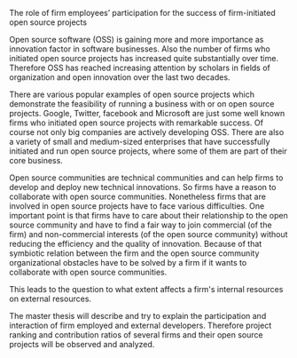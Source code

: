 The role of firm employees’ participation for the success of firm-initiated open source projects

Open source software (OSS) is gaining more and more importance as innovation factor in software businesses. Also the number of firms who initiated open source projects has increased quite substantially over time.  Therefore OSS has reached increasing attention by scholars in fields of organization and open innovation over the last two decades.

There are various popular examples of open source projects which demonstrate the feasibility of running a business with or on open source projects. Google, Twitter, facebook and Microsoft are just some well known firms who initiated open source projects with remarkable success. Of course not only big companies are actively developing OSS. There are also a variety of small and medium-sized enterprises that have successfully initiated and run open source projects, where some of them are part of their core business.

Open source communities are technical communities and can help firms to develop and deploy new technical innovations. So firms have a reason to collaborate with open source communities. Nonetheless firms that are involved in open source projects have to face various difficulties. One important point is that firms have to care about their relationship to the open source community and have to find a fair way to join commercial (of the firm) and non-commercial interests (of the open source community) without reducing the efficiency and the quality of innovation. Because of that symbiotic relation between the firm and the open source community organizational obstacles have to be solved by a firm if it wants to collaborate with open source communities.

This leads to the question to what extent affects a firm's internal resources on external resources.

The master thesis will describe and try to explain the participation and interaction of firm employed and external developers. Therefore project ranking and contribution ratios of several firms and their open source projects will be observed and analyzed.
